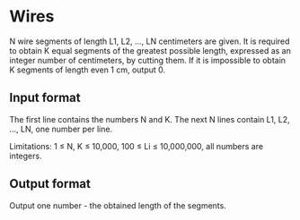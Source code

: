 # Wires
N wire segments of length L1, L2, ..., LN centimeters are given. It is 
required to obtain K equal segments of the greatest possible length, 
expressed as an integer number of centimeters, by cutting them. If it is 
impossible to obtain K segments of length even 1 cm, output 0.

## Input format
The first line contains the numbers N and K. The next N lines contain L1, 
L2, ..., LN, one number per line.

Limitations: 1 ≤ N, K ≤ 10,000, 100 ≤ Li ≤ 10,000,000, all numbers are 
integers.

## Output format
Output one number - the obtained length of the segments.